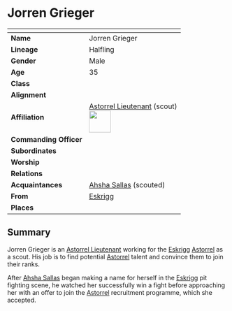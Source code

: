 # Jorren Grieger

| []() | |
| --- | --- |
| **Name** | Jorren Grieger |
| **Lineage** | Halfling |
| **Gender** | Male |
| **Age** | 35 |
| **Class** | |
| **Alignment** | |
| **Affiliation** | [Astorrel Lieutenant](../organisations/government/astorrel/ranks/astorrel-lieutenant.md) (scout)<br><img src="../../images/ranks/astorrel-5-lieutenant.png" height="50" /> |
| **Commanding Officer** | |
| **Subordinates** | |
| **Worship** | |
| **Relations** | |
| **Acquaintances** | [Ahsha Sallas](ahsha-sallas.md) (scouted) |
| **From** | [Eskrigg](../places/cities/eskrigg.md) |
| **Places** | |

## Summary

Jorren Grieger is an [Astorrel Lieutenant](../organisations/government/astorrel/ranks/astorrel-lieutenant.md) working for the [Eskrigg](../places/cities/eskrigg.md) [Astorrel](../organisations/government/astorrel/astorrel.md) as a scout. His job is to find potential [Astorrel](../organisations/government/astorrel/astorrel.md) talent and convince them to join their ranks.

After [Ahsha Sallas](ahsha-sallas.md) began making a name for herself in the [Eskrigg](../places/cities/eskrigg.md) pit fighting scene, he watched her successfully win a fight before approaching her with an offer to join the [Astorrel](../organisations/government/astorrel/astorrel.md) recruitment programme, which she accepted.
